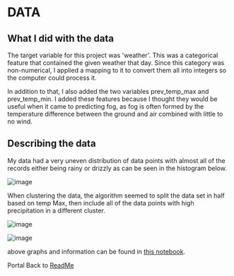 # DATA
## What I did with the data
The target variable for this project was 'weather'. This was a categorical feature that contained the given weather that day. Since this category was non-numerical, I applied a mapping to it to convert them all into integers so the computer could process it. 

In addition to that, I also added the two variables prev_temp_max and prev_temp_min. I added these features because I thought they would be useful when it came to predicting fog, as fog is often formed by the temperature difference between the ground and air combined with little to no wind. 

## Describing the data
My data had a very uneven distribution of data points with almost all of the records either being rainy or drizzly as can be seen in the histogram below. 

![image](https://github.com/44-566-Machine-Learning-S24/ml-s24-project-CarterPlenge/assets/124809586/a1f707cf-ad7a-4d2d-935e-252858711f08)

When clustering the data, the algorithm seemed to split the data set in half based on temp Max, then include all of the data points with high precipitation in a different cluster.

![image](https://github.com/44-566-Machine-Learning-S24/ml-s24-project-CarterPlenge/assets/124809586/2f324a73-70b5-481d-adb0-cf239f16d3bd)

![image](https://github.com/44-566-Machine-Learning-S24/ml-s24-project-CarterPlenge/assets/124809586/90e0c185-2e62-41df-9fa6-3ec2b28682c5)

above graphs and information can be found in [this notebook](https://github.com/44-566-Machine-Learning-S24/ml-s24-project-CarterPlenge/blob/master/Final%20Submission/Data.ipynb).



Portal Back to [ReadMe](https://github.com/44-566-Machine-Learning-S24/ml-s24-project-CarterPlenge?tab=readme-ov-file#data)
